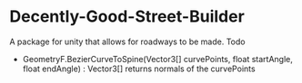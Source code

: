 # Decently-Good-Street-Builder
A package for unity that allows for roadways to be made. 
Todo
- GeometryF.BezierCurveToSpine(Vector3[] curvePoints, float startAngle, float endAngle) : Vector3[] returns normals of the curvePoints
